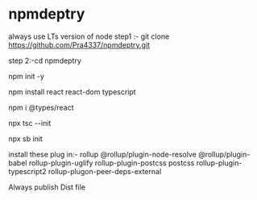 # npmdeptry
 always use LTs version of node
step1 :- git clone https://github.com/Pra4337/npmdeptry.git

step 2:-cd npmdeptry

  npm init -y 
  
  npm install react react-dom typescript
  
  npm i @types/react
  
  npx tsc --init
  
  npx sb init 


  install these plug in:-    rollup @rollup/plugin-node-resolve @rollup/plugin-babel  rollup-plugin-uglify rollup-plugin-postcss postcss rollup-plugin-typescript2 rollup-plugon-peer-deps-external


  Always publish Dist file
